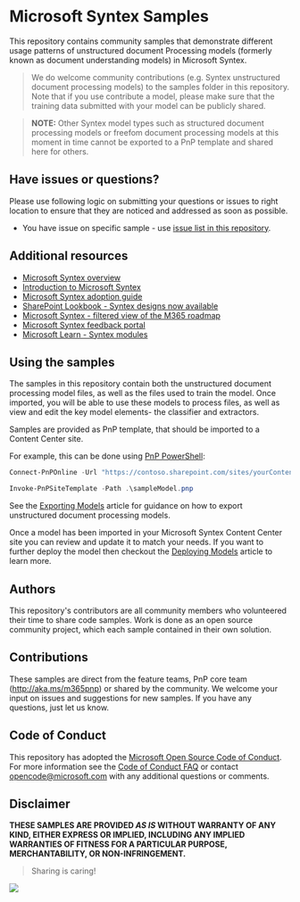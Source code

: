 # Microsoft Syntex Samples

This repository contains community samples that demonstrate different usage patterns of unstructured document Processing models (formerly known as document understanding models) in Microsoft Syntex.

> We do welcome community contributions (e.g. Syntex unstructured document processing models) to the samples folder in this repository. Note that if you use contribute a model, please make sure that the training data submitted with your model can be publicly shared.

> **NOTE:** Other Syntex model types such as structured document processing models or freefom document processing models at this moment in time cannot be exported to a PnP template and shared here for others. 

## Have issues or questions?

Please use following logic on submitting your questions or issues to right location to ensure that they are noticed and addressed as soon as possible.

* You have issue on specific sample - use [issue list in this repository](https://github.com/pnp/syntex-samples/issues).

## Additional resources

* [Microsoft Syntex overview](https://aka.ms/Syntex)
* [Introduction to Microsoft Syntex](https://learn.microsoft.com/en-us/microsoft-365/contentunderstanding/)
* [Microsoft Syntex adoption guide](https://adoption.microsoft.com/en-us/syntex/adoption/)
* [SharePoint Lookbook - Syntex designs now available](https://lookbook.microsoft.com/)
* [Microsoft Syntex - filtered view of the M365 roadmap](https://aka.ms/SyntexRoadmap)
* [Microsoft Syntex feedback portal](https://aka.ms/Syntex/Feedback)
* [Microsoft Learn - Syntex modules](https://docs.microsoft.com/en-us/learn/paths/syntex-get-started)

## Using the samples

The samples in this repository contain both the unstructured document processing model files, as well as the files used to train the model. Once imported, you will be able to use these models to process files, as well as view and edit the key model elements- the classifier and extractors.

Samples are provided as PnP template, that should be imported to a Content Center site.

For example, this can be done using [PnP PowerShell](https://pnp.github.io/powershell/):

```powershell
Connect-PnPOnline -Url "https://contoso.sharepoint.com/sites/yourContentCenter"

Invoke-PnPSiteTemplate -Path .\sampleModel.pnp
```

See the [Exporting Models](docs/Exporting-Models.md) article for guidance on how to export unstructured document processing models.

Once a model has been imported in your Microsoft Syntex Content Center site you can review and update it to match your needs. If you want to further deploy the model then checkout the [Deploying Models](docs/Deploying-Models.md) article to learn more.

## Authors

This repository's contributors are all community members who volunteered their time to share code samples. Work is done as an open source community project, which each sample contained in their own solution.

## Contributions

These samples are direct from the feature teams, PnP core team (http://aka.ms/m365pnp) or shared by the community. We welcome your input on issues and suggestions for new samples. If you have any questions, just let us know.

## Code of Conduct

This repository has adopted the [Microsoft Open Source Code of Conduct](https://opensource.microsoft.com/codeofconduct/). For more information see the [Code of Conduct FAQ](https://opensource.microsoft.com/codeofconduct/faq/) or contact [opencode@microsoft.com](mailto:opencode@microsoft.com) with any additional questions or comments.

## Disclaimer

**THESE SAMPLES ARE PROVIDED *AS IS* WITHOUT WARRANTY OF ANY KIND, EITHER EXPRESS OR IMPLIED, INCLUDING ANY IMPLIED WARRANTIES OF FITNESS FOR A PARTICULAR PURPOSE, MERCHANTABILITY, OR NON-INFRINGEMENT.**

> Sharing is caring!

<img src="https://pnptelemetry.azurewebsites.net/syntex-samples/readme"/>

